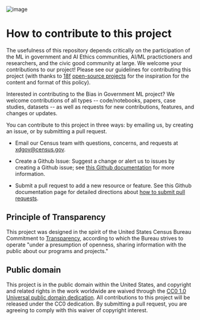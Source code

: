 ![image](https://user-images.githubusercontent.com/80533280/112935614-198ba680-90f2-11eb-88a9-7222b023a0af.png)

# How to contribute to this project

The usefulness of this repository depends critically on the participation of the ML in government and AI Ethics communities, AI/ML practictioners and researchers, and the civic good community at large. We welcome your contributions to our project!  Please see our guidelines for contributing this project (with thanks to [18f](https://18f.gsa.gov) [open-source projects](https://github.com/18F/methods/blob/staging/CONTRIBUTING.md) for the inspiration for the content and format of this policy). 

Interested in contributing to the Bias in Government ML project? We welcome contributions of all types -- code/notebooks, papers, case studies, datasets -- as well as requests for new contributions, features, and changes or updates.  

You can contribute to this project in three ways: by emailing us, by creating an issue, or by submitting a pull request.

* Email our Census team with questions, concerns, and requests at [xdgov@census.gov](mailto:xdgov@census.gov).

* Create a Github Issue: Suggest a change or alert us to issues by creating a Github issue; see [this Github documentation](https://docs.github.com/en/github/managing-your-work-on-github/about-issues) for more information. 

* Submit a pull request to add a new resource or feature. See this Github documentation page for detailed directions about [how to submit pull requests](https://docs.github.com/en/github/collaborating-with-issues-and-pull-requests/about-pull-requests). 


## Principle of Transparency

This project was designed in the spirit of the United States Census Bureau Commitment to [Transparency](https://www.census.gov/about/policies/open-gov/transparency.html), according to which the Bureau strives to operate "under a presumption of openness, sharing information with the public about our programs and projects."

## Public domain
This project is in the public domain within the United States, and copyright and related rights in the work worldwide are waived through the [CC0 1.0 Universal public domain dedication](https://creativecommons.org/publicdomain/zero/1.0/).
All contributions to this project will be released under the CC0 dedication. By submitting a pull request, you are agreeing to comply with this waiver of copyright interest.


